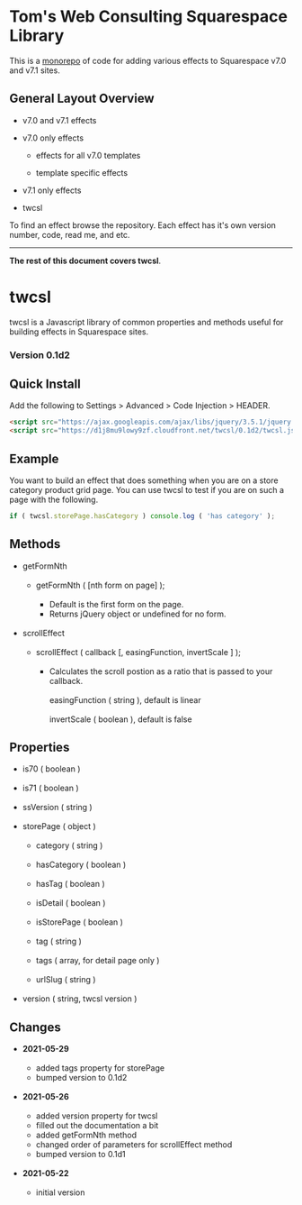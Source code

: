 # Tom's Web Consulting Squarespace Library

This is a [monorepo](https://en.wikipedia.org/wiki/Monorepo) of code for adding
various effects to Squarespace v7.0 and v7.1 sites.

## General Layout Overview

* v7.0 and v7.1 effects

* v7.0 only effects

  * effects for all v7.0 templates
  
  * template specific effects
  
* v7.1 only effects

* twcsl

To find an effect browse the repository. Each effect has it's own version
number, code, read me, and etc.

---

**The rest of this document covers twcsl**.

# twcsl

twcsl is a Javascript library of common properties and methods useful for
building effects in Squarespace sites.

### Version 0.1d2

## Quick Install

Add the following to Settings > Advanced > Code Injection > HEADER.

```html
<script src="https://ajax.googleapis.com/ajax/libs/jquery/3.5.1/jquery.min.js"></script>
<script src="https://d1j8mu9lowy9zf.cloudfront.net/twcsl/0.1d2/twcsl.js"></script>
```

## Example

You want to build an effect that does something when you are on a store category
product grid page. You can use twcsl to test if you are on such a page with the
following.

```javascript
if ( twcsl.storePage.hasCategory ) console.log ( 'has category' );
```

## Methods

* getFormNth
  <br><br>
  * getFormNth ( [nth form on page] );
    <br><br>
    * Default is the first form on the page.
    * Returns jQuery object or undefined for no form.
      <br><br>
* scrollEffect
  <br><br>
  * scrollEffect ( callback [, easingFunction, invertScale ] );
    <br><br>
    * Calculates the scroll postion as a ratio that is passed to your callback.
      <br><br>
      easingFunction ( string ), default is linear
      <br><br>
      invertScale ( boolean ), default is false

## Properties

* is70 ( boolean )
  <br><br>
* is71 ( boolean )
  <br><br>
* ssVersion ( string )
  <br><br>
* storePage ( object )
  <br><br>
  * category ( string )
    <br><br>
  * hasCategory ( boolean )
    <br><br>
  * hasTag ( boolean )
    <br><br>
  * isDetail ( boolean )
    <br><br>
  * isStorePage ( boolean )
    <br><br>
  * tag ( string )
    <br><br>
  * tags ( array, for detail page only )
    <br><br>
  * urlSlug ( string )
    <br><br>
* version ( string, twcsl version )

## Changes

* **2021-05-29**
<br><br>
  * added tags property for storePage
  * bumped version to 0.1d2
  <br><br>
* **2021-05-26**
<br><br>
  * added version property for twcsl
  * filled out the documentation a bit
  * added getFormNth method
  * changed order of parameters for scrollEffect method
  * bumped version to 0.1d1
  <br><br>
* **2021-05-22**
<br><br>
  * initial version

